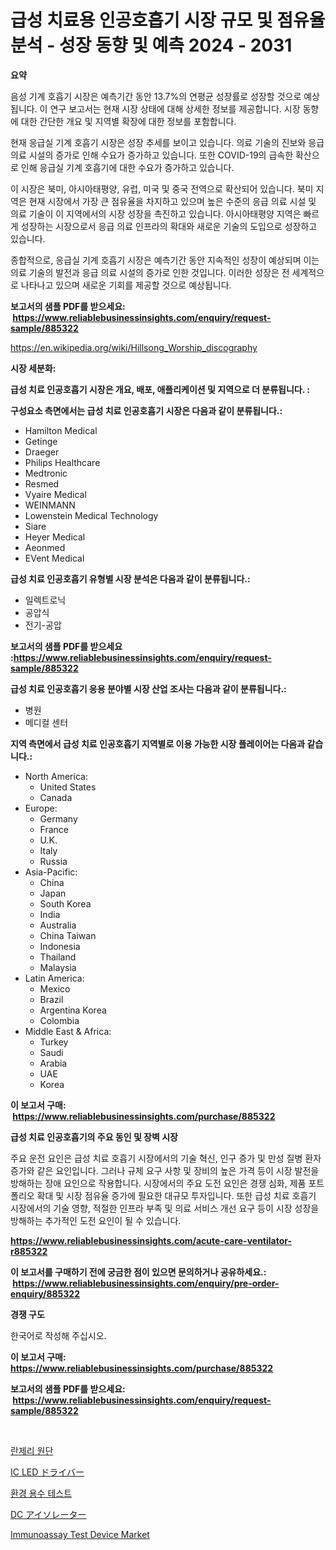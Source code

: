 <p><h1>급성 치료용 인공호흡기 시장 규모 및 점유율 분석 - 성장 동향 및 예측 2024 - 2031</h1></p><p><strong>요약</strong></p>
<p><p>음성 기계 호흡기 시장은 예측기간 동안 13.7%의 연평균 성장률로 성장할 것으로 예상됩니다. 이 연구 보고서는 현재 시장 상태에 대해 상세한 정보를 제공합니다. 시장 동향에 대한 간단한 개요 및 지역별 확장에 대한 정보를 포함합니다.</p><p>현재 응급실 기계 호흡기 시장은 성장 추세를 보이고 있습니다. 의료 기술의 진보와 응급 의료 시설의 증가로 인해 수요가 증가하고 있습니다. 또한 COVID-19의 급속한 확산으로 인해 응급실 기계 호흡기에 대한 수요가 증가하고 있습니다.</p><p>이 시장은 북미, 아시아태평양, 유럽, 미국 및 중국 전역으로 확산되어 있습니다. 북미 지역은 현재 시장에서 가장 큰 점유율을 차지하고 있으며 높은 수준의 응급 의료 시설 및 의료 기술이 이 지역에서의 시장 성장을 촉진하고 있습니다. 아시아태평양 지역은 빠르게 성장하는 시장으로서 응급 의료 인프라의 확대와 새로운 기술의 도입으로 성장하고 있습니다.</p><p>종합적으로, 응급실 기계 호흡기 시장은 예측기간 동안 지속적인 성장이 예상되며 이는 의료 기술의 발전과 응급 의료 시설의 증가로 인한 것입니다. 이러한 성장은 전 세계적으로 나타나고 있으며 새로운 기회를 제공할 것으로 예상됩니다.</p></p>
<p><strong>보고서의 샘플 PDF를 받으세요: &nbsp;<a href="https://www.reliablebusinessinsights.com/enquiry/request-sample/885322">https://www.reliablebusinessinsights.com/enquiry/request-sample/885322</a></strong></p>
<p><a href="https://en.wikipedia.org/wiki/Hillsong_Worship_discography">https://en.wikipedia.org/wiki/Hillsong_Worship_discography</a></p>
<p><strong>시장 세분화:</strong></p>
<p><strong> 급성 치료 인공호흡기 시장은 개요, 배포, 애플리케이션 및 지역으로 더 분류됩니다. :</strong></p>
<p><strong>구성요소 측면에서는 급성 치료 인공호흡기 시장은 다음과 같이 분류됩니다.:</strong></p>
<p><ul><li>Hamilton Medical</li><li>Getinge</li><li>Draeger</li><li>Philips Healthcare</li><li>Medtronic</li><li>Resmed</li><li>Vyaire Medical</li><li>WEINMANN</li><li>Lowenstein Medical Technology</li><li>Siare</li><li>Heyer Medical</li><li>Aeonmed</li><li>EVent Medical</li></ul></p>
<p><strong> 급성 치료 인공호흡기 유형별 시장 분석은 다음과 같이 분류됩니다.:</strong></p>
<p><ul><li>일렉트로닉</li><li>공압식</li><li>전기-공압</li></ul></p>
<p><strong>보고서의 샘플 PDF를 받으세요 :<a href="https://www.reliablebusinessinsights.com/enquiry/request-sample/885322">https://www.reliablebusinessinsights.com/enquiry/request-sample/885322</a></strong></p>
<p><strong> 급성 치료 인공호흡기 응용 분야별 시장 산업 조사는 다음과 같이 분류됩니다.:</strong></p>
<p><ul><li>병원</li><li>메디컬 센터</li></ul></p>
<p><strong>지역 측면에서 급성 치료 인공호흡기 지역별로 이용 가능한 시장 플레이어는 다음과 같습니다.:</strong></p>
<p><ul>
    <li>
        North America:
        <ul>
            <li>United States</li>
            <li>Canada</li>
        </ul>
    </li>
    <li>
        Europe:
        <ul>
            <li>Germany</li>
            <li>France</li>
            <li>U.K.</li>
            <li>Italy</li>
            <li>Russia</li>
        </ul>
    </li>
    <li>
        Asia-Pacific:
        <ul>
            <li>China</li>
            <li>Japan</li>
            <li>South Korea</li>
            <li>India</li>
            <li>Australia</li>
            <li>China Taiwan</li>
            <li>Indonesia</li>
            <li>Thailand</li>
            <li>Malaysia</li>
        </ul>
    </li>
    <li>
        Latin America:
        <ul>
            <li>Mexico</li>
            <li>Brazil</li>
            <li>Argentina Korea</li>
            <li>Colombia</li>
        </ul>
    </li>
    <li>
        Middle East & Africa:
        <ul>
            <li>Turkey</li>
            <li>Saudi</li>
            <li>Arabia</li>
            <li>UAE</li>
            <li>Korea</li>
        </ul>
    </li>
    </ul></p>
<p><strong>이 보고서 구매: &nbsp;<a href="https://www.reliablebusinessinsights.com/purchase/885322">https://www.reliablebusinessinsights.com/purchase/885322</a></strong></p>
<p><strong>급성 치료 인공호흡기의 주요 동인 및 장벽 시장</strong></p>
<p><p>주요 운전 요인은 급성 치료 호흡기 시장에서의 기술 혁신, 인구 증가 및 만성 질병 환자 증가와 같은 요인입니다. 그러나 규제 요구 사항 및 장비의 높은 가격 등이 시장 발전을 방해하는 장애 요인으로 작용합니다. 시장에서의 주요 도전 요인은 경쟁 심화, 제품 포트폴리오 확대 및 시장 점유율 증가에 필요한 대규모 투자입니다. 또한 급성 치료 호흡기 시장에서의 기술 영향, 적절한 인프라 부족 및 의료 서비스 개선 요구 등이 시장 성장을 방해하는 추가적인 도전 요인이 될 수 있습니다.</p></p>
<p><strong><a href="https://www.reliablebusinessinsights.com/acute-care-ventilator-r885322">https://www.reliablebusinessinsights.com/acute-care-ventilator-r885322</a></strong></p>
<p><strong>이 보고서를 구매하기 전에 궁금한 점이 있으면 문의하거나 공유하세요.: &nbsp;<a href="https://www.reliablebusinessinsights.com/enquiry/pre-order-enquiry/885322">https://www.reliablebusinessinsights.com/enquiry/pre-order-enquiry/885322</a></strong></p>
<p><strong>경쟁 구도</strong></p>
<p><p>한국어로 작성해 주십시오.</p></p>
<p><strong>이 보고서 구매: &nbsp; <a href="https://www.reliablebusinessinsights.com/purchase/885322">https://www.reliablebusinessinsights.com/purchase/885322</a></strong></p>
<p><strong>보고서의 샘플 PDF를 받으세요: &nbsp;<a href="https://www.reliablebusinessinsights.com/enquiry/request-sample/885322">https://www.reliablebusinessinsights.com/enquiry/request-sample/885322</a></strong><strong></strong></p>
<p>&nbsp;</p>
<p><p><a href="https://github.com/shampaakter36/Market-Research-Report-List-1/blob/main/863532960252.md">란제리 원단</a></p><p><a href="https://github.com/TerrellConn/Market-Research-Report-List-2/blob/main/810342058314.md">IC LED ドライバー</a></p><p><a href="https://medium.com/@dessierohan2023/%ED%99%98%EA%B2%BD-%EC%88%98%EC%A7%88-%EC%8B%9C%ED%97%98-%EC%8B%9C%EC%9E%A5-%EA%B7%9C%EB%AA%A8%EB%8A%94-%EC%97%B0%ED%8F%89%EA%B7%A0-%EC%84%B1%EC%9E%A5%EB%A5%A0%EC%9D%B8-14-2-%EB%A1%9C-%EC%84%B1%EC%9E%A5%ED%95%98%EA%B3%A0-%EC%9E%88%EC%9C%BC%EB%A9%B0-%EC%9D%B4-%EB%B3%B4%EA%B3%A0%EC%84%9C%EB%8A%94-%EC%8B%9C%EC%9E%A5-%EC%84%B8%EB%B6%84%ED%99%94-%EC%84%B1%EC%9E%A5-%EB%B0%8F-%EC%98%88%EC%B8%A1-%EB%B6%84%EC%84%9D%EC%9D%84-%EB%8B%A4%EB%A3%B9%EB%8B%88%EB%8B%A4-2024%EB%85%84%EB%B6%80%ED%84%B0-2031%EB%85%84%EA%B9%8C%EC%A7%80-8c209e47d3cb">환경 용수 테스트</a></p><p><a href="https://github.com/schmahlson/Market-Research-Report-List-2/blob/main/403110358313.md">DC アイソレーター</a></p><p><a href="https://issuu.com/reportprime-2/docs/immunoassay-test-device-market-size-2030.pptx">Immunoassay Test Device Market</a></p></p>